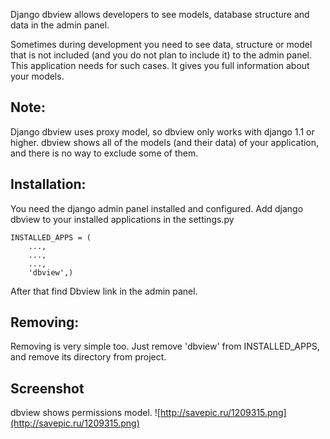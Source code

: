 Django dbview allows developers to see models, database structure and data in the admin panel.

Sometimes during development you need to see data, structure or model that is not included (and you do not plan to include it) to the admin panel. This application needs for such cases. It gives you full information about your models.

## Note: ##
Django dbview uses proxy model, so dbview only works with django 1.1 or higher.
dbview shows all of the models (and their data) of your application, and there is no way to exclude some of them.

## Installation: ##
You need the django admin panel installed and configured.
Add django dbview to your installed applications in the settings.py

```
INSTALLED_APPS = (
    ...,
    ...,
    ...,
    'dbview',)
```
After that find Dbview link in the admin panel.

## Removing: ##
Removing is very simple too. Just remove 'dbview' from INSTALLED\_APPS, and remove its directory from project.

## Screenshot ##
dbview shows permissions model.
![http://savepic.ru/1209315.png](http://savepic.ru/1209315.png)

